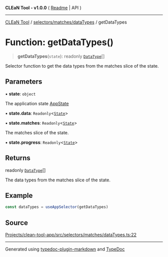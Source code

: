 **CLEaN Tool - v1.0.0** ( [Readme](../../../../README.md) \| API )

***

[CLEaN Tool](../../../../modules.md) / [selectors/matches/dataTypes](../README.md) / getDataTypes

# Function: getDataTypes()

> **getDataTypes**(`state`): readonly [`DataType`](../../../../features/columns/reducers/type-aliases/DataType.md)[]

Selector function to get the data types from the matches slice of the state.

## Parameters

▪ **state**: `object`

The application state [AppState](../../../../app/store/type-aliases/AppState.md)

▪ **state.data**: `Readonly`\<[`State`](../../../../features/sheet/reducers/interfaces/State.md)\>

▪ **state.matches**: `Readonly`\<[`State`](../../../progress/paths/private/interfaces/State.md)\>

The matches slice of the state.

▪ **state.progress**: `Readonly`\<[`State`](../../../progress/paths/private/interfaces/State.md)\>

## Returns

readonly [`DataType`](../../../../features/columns/reducers/type-aliases/DataType.md)[]

The data types from the matches slice of the state.

## Example

```ts
const dataTypes = useAppSelector(getDataTypes)
```

## Source

[Projects/clean-tool-app/src/selectors/matches/dataTypes.ts:22](https://github.com/yuckyh/clean-tool-app/)

***

Generated using [typedoc-plugin-markdown](https://www.npmjs.com/package/typedoc-plugin-markdown) and [TypeDoc](https://typedoc.org/)
